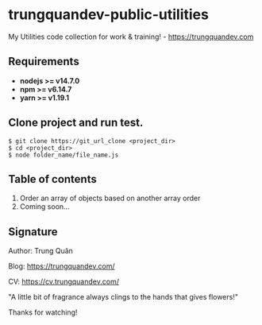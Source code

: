 # trungquandev-public-utilities
My Utilities code collection for work &amp; training! - https://trungquandev.com

## Requirements

* **nodejs >= v14.7.0**
* **npm >= v6.14.7**
* **yarn >= v1.19.1**

## Clone project and run test.

```
$ git clone https://git_url_clone <project_dir>
$ cd <project_dir>
$ node folder_name/file_name.js
```

## Table of contents
1. Order an array of objects based on another array order
2. Coming soon...


## Signature
Author: Trung Quân

Blog: https://trungquandev.com/

CV: https://cv.trungquandev.com/

"A little bit of fragrance always clings to the hands that gives flowers!"

Thanks for watching!
